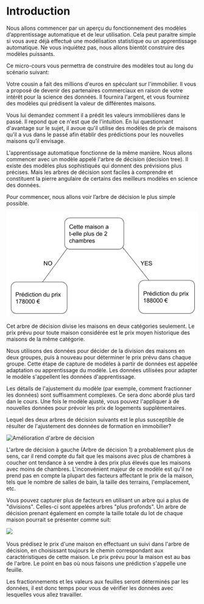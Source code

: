 # Introduction


Nous allons commencer par un aperçu du fonctionnement des modèles d’apprentissage automatique et de leur utilisation. Cela peut paraitre simple si vous avez déjà effectué une modélisation statistique ou un apprentissage automatique. Ne vous inquiétez pas, nous allons bientôt construire des modèles puissants.

Ce micro-cours vous permettra de construire des modèles tout au long du scénario suivant:

Votre cousin a fait des millions d'euros en spéculant sur l'immobilier. Il vous a proposé de devenir des partenaires commerciaux en raison de votre intérêt pour la science des données. Il fournira l'argent, et vous fournirez des modèles qui prédisent la valeur de différentes maisons.

Vous lui demandez comment il a prédit les valeurs immobilières dans le passé. Il repond que ce n'est que de l'intuition. En lui questionnant d'avantage sur le sujet, il avoue qu'il utilise des modèles de prix de maisons qu’il a vus dans le passé afin établir des prédictions pour les nouvelles maisons qu’il envisage.

L'apprentissage automatique fonctionne de la même manière. Nous allons commencer avec un modèle appelé l'arbre de décision (decision tree). Il existe des modèles plus sophistiqués qui donnent des prévisions plus précises. Mais les arbres de décision sont faciles à comprendre et constituent la pierre angulaire de certains des meilleurs modèles en science des données.

Pour commencer, nous allons voir l’arbre de décision le plus simple possible.

![Exemple d'arbre de décision](images/figure1.PNG)

Cet arbre de décision divise les maisons en deux catégories seulement. Le prix prévu pour toute maison considérée est le prix moyen historique des maisons de la même catégorie.

Nous utilisons des données pour décider de la division des maisons en deux groupes, puis à nouveau pour déterminer le prix prévu dans chaque groupe. Cette étape de capture de modèles à partir de données est appelée adaptation ou apprentissage du modèle. Les données utilisées pour adapter le modèle s'appellent les données d'apprentissage.

Les détails de l'ajustement du modèle (par exemple, comment fractionner les données) sont suffisamment complexes. Ce sera donc abordé plus tard dan le cours. Une fois le modèle ajusté, vous pouvez l'appliquer à de nouvelles données pour prévoir les prix de logements supplémentaires.

Lequel des deux arbres de décision suivants est le plus susceptible de résulter de l'ajustement des données de formation en immobilier?

![Amélioration d'arbre de décision](images/figure2.PNG)

L'arbre de décision à gauche (Arbre de décision 1) a probablement plus de sens, car il rend compte du fait que les maisons avec plus de chambres à coucher ont tendance à se vendre à des prix plus élevés que les maisons avec moins de chambres. L'inconvénient majeur de ce modèle est qu'il ne prend pas en compte la plupart des facteurs affectant le prix de la maison, tels que le nombre de salles de bain, la taille des terrains, l'emplacement, etc.

Vous pouvez capturer plus de facteurs en utilisant un arbre qui a plus de "divisions". Celles-ci sont appelées arbres "plus profonds". Un arbre de décision prenant également en compte la taille totale du lot de chaque maison pourrait se présenter comme suit:

![ ](images/figure3.PNG)

Vous prédisez le prix d'une maison en effectuant un suivi dans l'arbre de décision, en choisissant toujours le chemin correspondant aux caractéristiques de cette maison. Le prix prévu pour la maison est au bas de l'arbre. Le point en bas où nous faisons une prédiction s'appelle une feuille.

Les fractionnements et les valeurs aux feuilles seront déterminés par les données, il est donc temps pour vous de vérifier les données avec lesquelles vous allez travailler.

